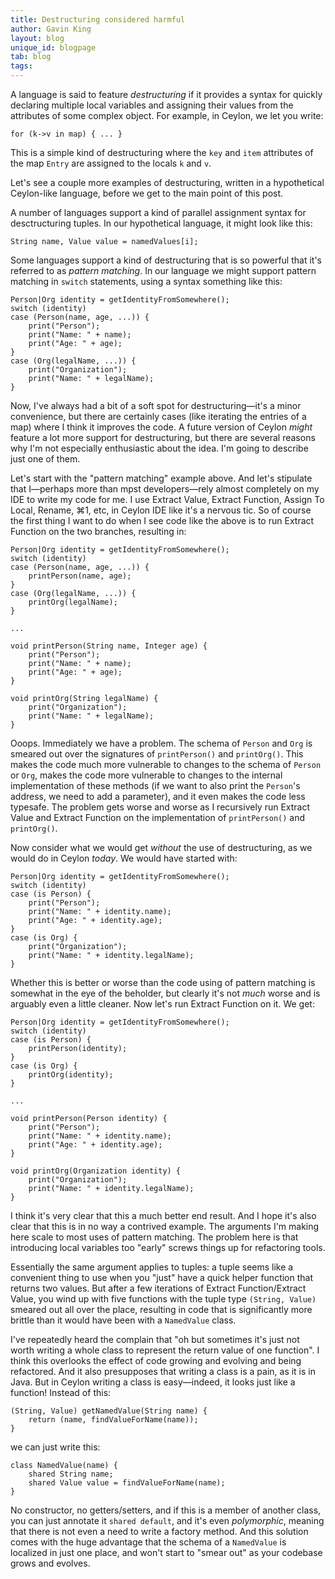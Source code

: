 ```yaml
---
title: Destructuring considered harmful 
author: Gavin King
layout: blog
unique_id: blogpage
tab: blog
tags:
---
```


A language is said to feature _destructuring_ if it provides a syntax 
for quickly declaring multiple local variables and assigning their 
values from the attributes of some complex object. For example, in
Ceylon, we let you write:

    for (k->v in map) { ... }

This is a simple kind of destructuring where the `key` and `item`
attributes of the map `Entry` are assigned to the locals `k` and
`v`.

Let's see a couple more examples of destructuring, written in a 
hypothetical Ceylon-like language, before we get to the main point
of this post.

A number of languages support a kind of parallel assignment syntax
for desctructuring tuples. In our hypothetical language, it might 
look like this:

    String name, Value value = namedValues[i];

Some languages support a kind of destructuring that is so powerful
that it's referred to as _pattern matching_. In our language we might
support pattern matching in `switch` statements, using a syntax
something like this:

    Person|Org identity = getIdentityFromSomewhere();
    switch (identity)
    case (Person(name, age, ...)) {
        print("Person");
        print("Name: " + name);
        print("Age: " + age);
    }
    case (Org(legalName, ...)) {
        print("Organization");
        print("Name: " + legalName);
    }

Now, I've always had a bit of a soft spot for destructuring&mdash;it's
a minor convenience, but there are certainly cases (like iterating
the entries of a map) where I think it improves the code. A future
version of Ceylon _might_ feature a lot more support for destructuring,
but there are several reasons why I'm not especially enthusiastic 
about the idea. I'm going to describe just one of them.

Let's start with the "pattern matching" example above. And let's
stipulate that I&mdash;perhaps more than mpst developers&mdash;rely
almost completely on my IDE to write my code for me. I use Extract 
Value, Extract Function, Assign To Local, Rename, ⌘1, etc, in Ceylon
IDE like it's a nervous tic. So of course the first thing I want to do 
when I see code like the above is to run
Extract Function on the two branches, resulting in:

    Person|Org identity = getIdentityFromSomewhere();
    switch (identity)
    case (Person(name, age, ...)) {
        printPerson(name, age);
    }
    case (Org(legalName, ...)) {
        printOrg(legalName);
    }
    
    ...
    
    void printPerson(String name, Integer age) {
        print("Person");
        print("Name: " + name);
        print("Age: " + age);
    }
    
    void printOrg(String legalName) {
        print("Organization");
        print("Name: " + legalName);
    }

Ooops. Immediately we have a problem. The schema of `Person` and 
`Org` is smeared out over the signatures of `printPerson()` and
`printOrg()`. This makes the code much more vulnerable to changes
to the schema of `Person` or `Org`, makes the code more vulnerable
to changes to the internal implementation of these methods (if we
want to also print the `Person`'s address, we need to add a
parameter), and it even makes the code less typesafe. The problem
gets worse and worse as I recursively run Extract Value and
Extract Function on the implementation of `printPerson()` and
`printOrg()`.

Now consider what we would get _without_ the use of destructuring,
as we would do in Ceylon _today_. We would have started with:

    Person|Org identity = getIdentityFromSomewhere();
    switch (identity)
    case (is Person) {
        print("Person");
        print("Name: " + identity.name);
        print("Age: " + identity.age);
    }
    case (is Org) {
        print("Organization");
        print("Name: " + identity.legalName);
    }

Whether this is better or worse than the code using of pattern 
matching is somewhat in the eye of the beholder, but clearly it's
not _much_ worse and is arguably even a little cleaner. Now
let's run Extract Function on it. We get:

    Person|Org identity = getIdentityFromSomewhere();
    switch (identity)
    case (is Person) {
        printPerson(identity);
    }
    case (is Org) {
        printOrg(identity);
    }
    
    ...
    
    void printPerson(Person identity) {
        print("Person");
        print("Name: " + identity.name);
        print("Age: " + identity.age);
    }
    
    void printOrg(Organization identity) {
        print("Organization");
        print("Name: " + identity.legalName);
    }

I think it's very clear that this a much better end result. And
I hope it's also clear that this is in no way a contrived example.
The arguments I'm making here scale to most uses of pattern
matching. The problem here is that introducing local variables
too "early" screws things up for refactoring tools.

Essentially the same argument applies to tuples: a tuple seems
like a convenient thing to use when you "just" have a quick helper
function that returns two values. But after a few iterations of
Extract Function/Extract Value, you wind up with five functions
with the tuple type `(String, Value)` smeared out all over the
place, resulting in code that is significantly more brittle 
than it would have been with a `NamedValue` class.

I've repeatedly heard the complain that "oh but sometimes it's
just not worth writing a whole class to represent the return
value of one function". I think this overlooks the effect of
code growing and evolving and being refactored. And it also
presupposes that writing a class is a pain, as it is in Java. 
But in Ceylon writing a class is easy&mdash;indeed, it looks just 
like a function! Instead of this:

    (String, Value) getNamedValue(String name) {
        return (name, findValueForName(name));
    }

we can just write this:

    class NamedValue(name) {
        shared String name;
        shared Value value = findValueForName(name);
    }

No constructor, no getters/setters, and if this is a member of 
another class, you can just annotate it `shared default`, and it's 
even _polymorphic_, meaning that there is not even a need to write 
a factory method. And this solution comes with the huge advantage 
that the schema of a `NamedValue` is localized in just one place, 
and won't start to "smear out" as your codebase grows and evolves.